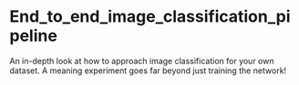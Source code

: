# End_to_end_image_classification_pipeline
An in-depth look at how to approach image classification for your own dataset. A meaning experiment goes far beyond just training the network!
